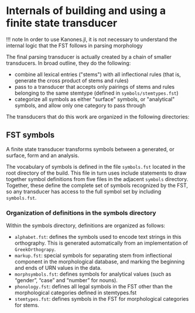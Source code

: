 # Internals of building and using a finite state transducer

!!! note
    In order to use Kanones.jl, it is not necessary to understand the internal logic that the FST follows in parsing morphology

The final parsing transducer is actually created by a chain of smaller transducers. In broad outline, they do the following:

- combine all lexical entries ("stems") with all inflectional rules (that is, generate the cross product of stems and rules)
- pass to a transducer that accepts only pairings of stems and rules belonging to the same stemtype (defined in `symbols/stemtypes.fst`)
- categorize all symbols as either "surface" symbols, or "analytical" symbols, and allow only one category to pass through

The transducers that do this work are organized in the following directories:


## FST symbols

A finite state transducer transforms symbols between a generated, or surface, form and an analysis.

The vocabulary of symbols  is defined in the file `symbols.fst` located in the root directory of the build. This file in turn uses include statements to draw together symbol definitions from five files in the adjacent `symbols` directory. Together, these define the complete set of symbols recognized by the FST, so any transducer has access to the full symbol set by including `symbols.fst`.

### Organization of definitions in the symbols directory

Within the symbols directory, definitions are organized as follows:

- `alphabet.fst`: defines the symbols used to encode text strings in this orthography.  This is generated automatically from an implementation of `GreekOrthograpy`.
- `markup.fst`: special symbols for separating stem from inflectional component in the morphological database, and marking the beginning and ends of URN values in the data.
- `morphsymbols.fst`: defines symbols for analytical values (such as “gender”, “case” and “number” for nouns).
- `phonology.fst`: defines all legal symbols in the FST other than the morphological categories defined in stemtypes.fst
- `stemtypes.fst`: defines symbols in the FST for morphological categories for stems.
